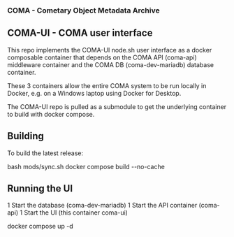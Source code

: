 ### COMA - Cometary Object Metadata Archive

## COMA-UI - COMA user interface

This repo implements the COMA-UI node.sh user interface as a docker composable container
that depends on the COMA API (coma-api) middleware container and the COMA DB (coma-dev-mariadb) database container.

These 3 containers allow the entire COMA system to be run locally in Docker, e.g. on a Windows laptop using Docker for Desktop.

The COMA-UI repo is pulled as a submodule to get the underlying container to build with docker compose.

## Building

To build the latest release:

bash mods/sync.sh
docker compose build --no-cache

## Running the UI

1  Start the database (coma-dev-mariadb)
1  Start the API container (coma-api)
1  Start the UI (this container coma-ui)

docker compose up -d

